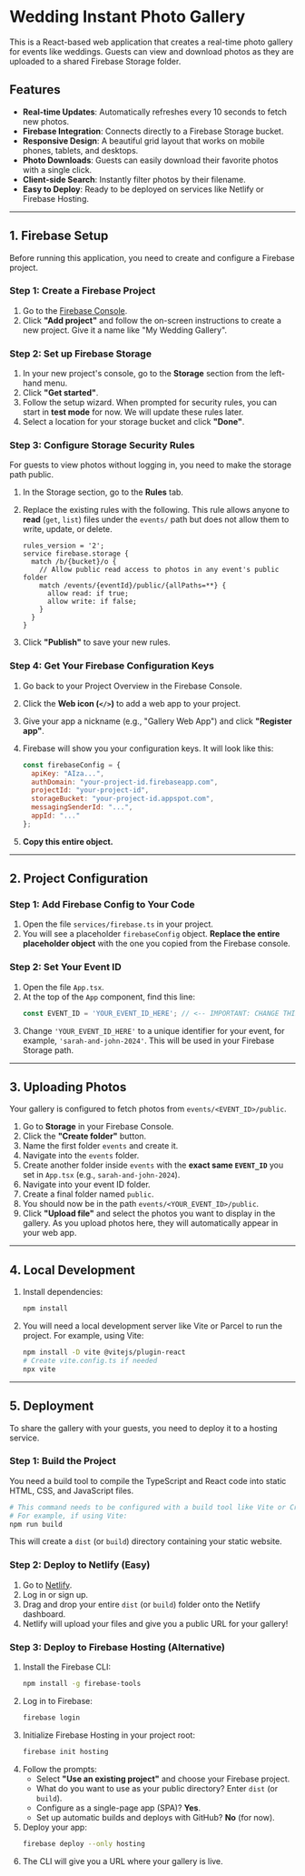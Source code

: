 
# Wedding Instant Photo Gallery

This is a React-based web application that creates a real-time photo gallery for events like weddings. Guests can view and download photos as they are uploaded to a shared Firebase Storage folder.

## Features

-   **Real-time Updates**: Automatically refreshes every 10 seconds to fetch new photos.
-   **Firebase Integration**: Connects directly to a Firebase Storage bucket.
-   **Responsive Design**: A beautiful grid layout that works on mobile phones, tablets, and desktops.
-   **Photo Downloads**: Guests can easily download their favorite photos with a single click.
-   **Client-side Search**: Instantly filter photos by their filename.
-   **Easy to Deploy**: Ready to be deployed on services like Netlify or Firebase Hosting.

---

## 1. Firebase Setup

Before running this application, you need to create and configure a Firebase project.

### Step 1: Create a Firebase Project

1.  Go to the [Firebase Console](https://console.firebase.google.com/).
2.  Click **"Add project"** and follow the on-screen instructions to create a new project. Give it a name like "My Wedding Gallery".

### Step 2: Set up Firebase Storage

1.  In your new project's console, go to the **Storage** section from the left-hand menu.
2.  Click **"Get started"**.
3.  Follow the setup wizard. When prompted for security rules, you can start in **test mode** for now. We will update these rules later.
4.  Select a location for your storage bucket and click **"Done"**.

### Step 3: Configure Storage Security Rules

For guests to view photos without logging in, you need to make the storage path public.

1.  In the Storage section, go to the **Rules** tab.
2.  Replace the existing rules with the following. This rule allows anyone to **read** (`get`, `list`) files under the `events/` path but does not allow them to write, update, or delete.

    ```
    rules_version = '2';
    service firebase.storage {
      match /b/{bucket}/o {
        // Allow public read access to photos in any event's public folder
        match /events/{eventId}/public/{allPaths=**} {
          allow read: if true;
          allow write: if false;
        }
      }
    }
    ```

3.  Click **"Publish"** to save your new rules.

### Step 4: Get Your Firebase Configuration Keys

1.  Go back to your Project Overview in the Firebase Console.
2.  Click the **Web icon (`</>`)** to add a web app to your project.
3.  Give your app a nickname (e.g., "Gallery Web App") and click **"Register app"**.
4.  Firebase will show you your configuration keys. It will look like this:

    ```javascript
    const firebaseConfig = {
      apiKey: "AIza...",
      authDomain: "your-project-id.firebaseapp.com",
      projectId: "your-project-id",
      storageBucket: "your-project-id.appspot.com",
      messagingSenderId: "...",
      appId: "..."
    };
    ```

5.  **Copy this entire object.**

---

## 2. Project Configuration

### Step 1: Add Firebase Config to Your Code

1.  Open the file `services/firebase.ts` in your project.
2.  You will see a placeholder `firebaseConfig` object. **Replace the entire placeholder object** with the one you copied from the Firebase console.

### Step 2: Set Your Event ID

1.  Open the file `App.tsx`.
2.  At the top of the `App` component, find this line:
    ```typescript
    const EVENT_ID = 'YOUR_EVENT_ID_HERE'; // <-- IMPORTANT: CHANGE THIS
    ```
3.  Change `'YOUR_EVENT_ID_HERE'` to a unique identifier for your event, for example, `'sarah-and-john-2024'`. This will be used in your Firebase Storage path.

---

## 3. Uploading Photos

Your gallery is configured to fetch photos from `events/<EVENT_ID>/public`.

1.  Go to **Storage** in your Firebase Console.
2.  Click the **"Create folder"** button.
3.  Name the first folder `events` and create it.
4.  Navigate into the `events` folder.
5.  Create another folder inside `events` with the **exact same `EVENT_ID`** you set in `App.tsx` (e.g., `sarah-and-john-2024`).
6.  Navigate into your event ID folder.
7.  Create a final folder named `public`.
8.  You should now be in the path `events/<YOUR_EVENT_ID>/public`.
9.  Click **"Upload file"** and select the photos you want to display in the gallery. As you upload photos here, they will automatically appear in your web app.

---

## 4. Local Development

1.  Install dependencies:
    ```bash
    npm install
    ```
2.  You will need a local development server like Vite or Parcel to run the project. For example, using Vite:
    ```bash
    npm install -D vite @vitejs/plugin-react
    # Create vite.config.ts if needed
    npx vite
    ```

---

## 5. Deployment

To share the gallery with your guests, you need to deploy it to a hosting service.

### Step 1: Build the Project

You need a build tool to compile the TypeScript and React code into static HTML, CSS, and JavaScript files.

```bash
# This command needs to be configured with a build tool like Vite or Create React App
# For example, if using Vite:
npm run build
```

This will create a `dist` (or `build`) directory containing your static website.

### Step 2: Deploy to Netlify (Easy)

1.  Go to [Netlify](https://app.netlify.com/).
2.  Log in or sign up.
3.  Drag and drop your entire `dist` (or `build`) folder onto the Netlify dashboard.
4.  Netlify will upload your files and give you a public URL for your gallery!

### Step 3: Deploy to Firebase Hosting (Alternative)

1.  Install the Firebase CLI:
    ```bash
    npm install -g firebase-tools
    ```
2.  Log in to Firebase:
    ```bash
    firebase login
    ```
3.  Initialize Firebase Hosting in your project root:
    ```bash
    firebase init hosting
    ```
4.  Follow the prompts:
    -   Select **"Use an existing project"** and choose your Firebase project.
    -   What do you want to use as your public directory? Enter `dist` (or `build`).
    -   Configure as a single-page app (SPA)? **Yes**.
    -   Set up automatic builds and deploys with GitHub? **No** (for now).
5.  Deploy your app:
    ```bash
    firebase deploy --only hosting
    ```
6.  The CLI will give you a URL where your gallery is live.
